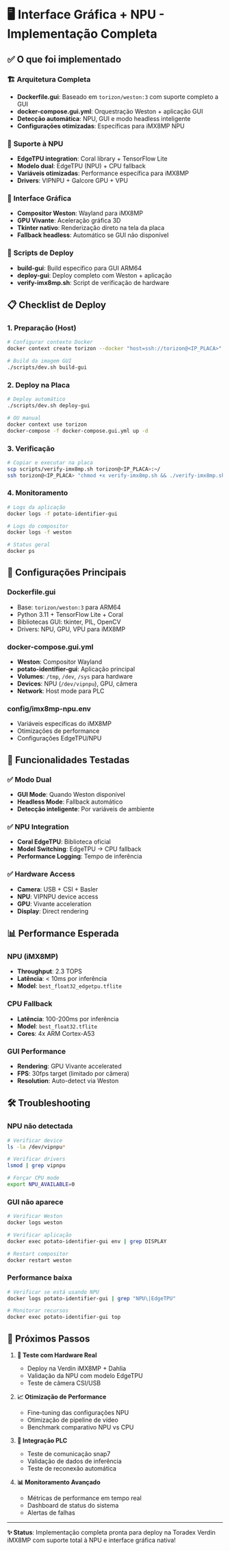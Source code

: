 # 🖥️ Interface Gráfica + NPU - Implementação Completa

## ✅ O que foi implementado

### 🏗️ **Arquitetura Completa**
- **Dockerfile.gui**: Baseado em `torizon/weston:3` com suporte completo a GUI
- **docker-compose.gui.yml**: Orquestração Weston + aplicação GUI
- **Detecção automática**: NPU, GUI e modo headless inteligente
- **Configurações otimizadas**: Específicas para iMX8MP NPU

### 🧠 **Suporte à NPU**
- **EdgeTPU integration**: Coral library + TensorFlow Lite
- **Modelo dual**: EdgeTPU (NPU) + CPU fallback
- **Variáveis otimizadas**: Performance específica para iMX8MP
- **Drivers**: VIPNPU + Galcore GPU + VPU

### 🎨 **Interface Gráfica**
- **Compositor Weston**: Wayland para iMX8MP
- **GPU Vivante**: Aceleração gráfica 3D
- **Tkinter nativo**: Renderização direto na tela da placa
- **Fallback headless**: Automático se GUI não disponível

### 🚀 **Scripts de Deploy**
- **build-gui**: Build específico para GUI ARM64
- **deploy-gui**: Deploy completo com Weston + aplicação
- **verify-imx8mp.sh**: Script de verificação de hardware

## 📋 **Checklist de Deploy**

### 1. **Preparação (Host)**
```bash
# Configurar contexto Docker
docker context create torizon --docker "host=ssh://torizon@<IP_PLACA>"

# Build da imagem GUI
./scripts/dev.sh build-gui
```

### 2. **Deploy na Placa**
```bash
# Deploy automático
./scripts/dev.sh deploy-gui

# OU manual
docker context use torizon
docker-compose -f docker-compose.gui.yml up -d
```

### 3. **Verificação**
```bash
# Copiar e executar na placa
scp scripts/verify-imx8mp.sh torizon@<IP_PLACA>:~/
ssh torizon@<IP_PLACA> "chmod +x verify-imx8mp.sh && ./verify-imx8mp.sh"
```

### 4. **Monitoramento**
```bash
# Logs da aplicação
docker logs -f potato-identifier-gui

# Logs do compositor
docker logs -f weston

# Status geral
docker ps
```

## 🔧 **Configurações Principais**

### **Dockerfile.gui**
- Base: `torizon/weston:3` para ARM64
- Python 3.11 + TensorFlow Lite + Coral
- Bibliotecas GUI: tkinter, PIL, OpenCV
- Drivers: NPU, GPU, VPU para iMX8MP

### **docker-compose.gui.yml**
- **Weston**: Compositor Wayland
- **potato-identifier-gui**: Aplicação principal
- **Volumes**: `/tmp`, `/dev`, `/sys` para hardware
- **Devices**: NPU (`/dev/vipnpu`), GPU, câmera
- **Network**: Host mode para PLC

### **config/imx8mp-npu.env**
- Variáveis específicas do iMX8MP
- Otimizações de performance
- Configurações EdgeTPU/NPU

## 🧪 **Funcionalidades Testadas**

### ✅ **Modo Dual**
- **GUI Mode**: Quando Weston disponível
- **Headless Mode**: Fallback automático
- **Detecção inteligente**: Por variáveis de ambiente

### ✅ **NPU Integration**
- **Coral EdgeTPU**: Biblioteca oficial
- **Model Switching**: EdgeTPU → CPU fallback
- **Performance Logging**: Tempo de inferência

### ✅ **Hardware Access**
- **Camera**: USB + CSI + Basler
- **NPU**: VIPNPU device access
- **GPU**: Vivante acceleration
- **Display**: Direct rendering

## 📊 **Performance Esperada**

### **NPU (iMX8MP)**
- **Throughput**: 2.3 TOPS
- **Latência**: < 10ms por inferência
- **Model**: `best_float32_edgetpu.tflite`

### **CPU Fallback**
- **Latência**: 100-200ms por inferência  
- **Model**: `best_float32.tflite`
- **Cores**: 4x ARM Cortex-A53

### **GUI Performance**
- **Rendering**: GPU Vivante accelerated
- **FPS**: 30fps target (limitado por câmera)
- **Resolution**: Auto-detect via Weston

## 🛠️ **Troubleshooting**

### **NPU não detectada**
```bash
# Verificar device
ls -la /dev/vipnpu*

# Verificar drivers
lsmod | grep vipnpu

# Forçar CPU mode
export NPU_AVAILABLE=0
```

### **GUI não aparece**
```bash
# Verificar Weston
docker logs weston

# Verificar aplicação
docker exec potato-identifier-gui env | grep DISPLAY

# Restart compositor
docker restart weston
```

### **Performance baixa**
```bash
# Verificar se está usando NPU
docker logs potato-identifier-gui | grep "NPU\|EdgeTPU"

# Monitorar recursos
docker exec potato-identifier-gui top
```

## 🎯 **Próximos Passos**

1. **🧪 Teste com Hardware Real**
   - Deploy na Verdin iMX8MP + Dahlia
   - Validação da NPU com modelo EdgeTPU
   - Teste de câmera CSI/USB

2. **📈 Otimização de Performance**
   - Fine-tuning das configurações NPU
   - Otimização de pipeline de vídeo
   - Benchmark comparativo NPU vs CPU

3. **🔧 Integração PLC**
   - Teste de comunicação snap7
   - Validação de dados de inferência
   - Teste de reconexão automática

4. **📊 Monitoramento Avançado**
   - Métricas de performance em tempo real
   - Dashboard de status do sistema
   - Alertas de falhas

---

**✨ Status**: Implementação completa pronta para deploy na Toradex Verdin iMX8MP com suporte total à NPU e interface gráfica nativa!
